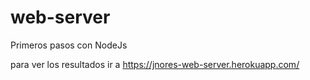 # web-server
Primeros pasos con NodeJs

para ver los resultados ir a https://jnores-web-server.herokuapp.com/
